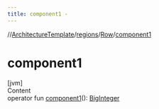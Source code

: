 ```yaml
---
title: component1 -
---
```

//[ArchitectureTemplate](../../index.md)/[regions](../index.md)/[Row](index.md)/[component1](component1.md)



# component1  
[jvm]  
Content  
operator fun [component1](component1.md)(): [BigInteger](https://docs.oracle.com/javase/8/docs/api/java/math/BigInteger.html)  



